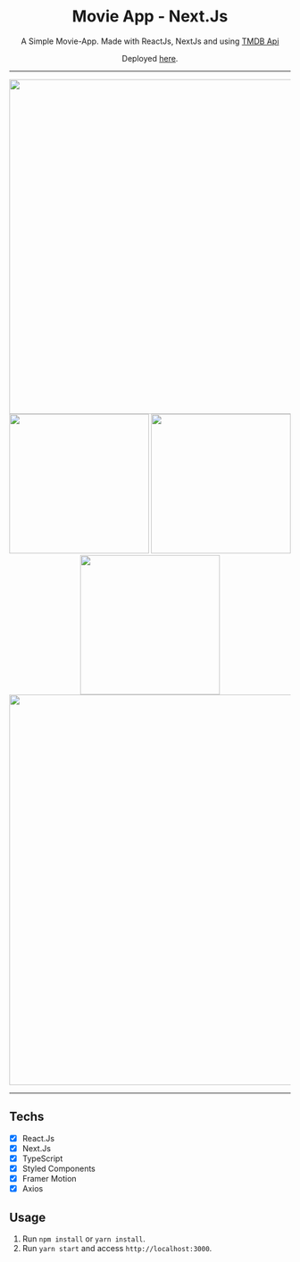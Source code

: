 <h1 align="center">
Movie App - Next.Js
</h1>

<p align="center">A Simple Movie-App. Made with ReactJs, NextJs and using <a href="https://www.themoviedb.org/">TMDB Api</a></p>
<p align="center">Deployed <a href="https://nextflix-app.vercel.app/">here</a>.</p>

<hr>
<div align="center">
<img src="https://user-images.githubusercontent.com/97262786/170605005-0a483627-4d4b-40ee-a026-2faa4a3e6ade.png" width="600px" />
</div>

<div align="center">
  <img src="https://user-images.githubusercontent.com/97262786/170605285-68bccee2-c5e1-4752-a79f-32bb5d972935.png" width="250px" />
  <img src="https://user-images.githubusercontent.com/97262786/170605287-a8d18c6f-0e58-4c4c-82d7-93e43c75f5e2.png" width="250px" />
  <img src="https://user-images.githubusercontent.com/97262786/170605281-ae485b36-0c6c-4b10-b227-af7a7fbb43de.png" width="250px" />
</div>

<div align="center">
  <img src="https://user-images.githubusercontent.com/97262786/170605159-8d407fde-c826-4aab-8821-8072f43f8040.png" width="700px" />
</div>

<hr>

## Techs

- [x] React.Js
- [x] Next.Js
- [x] TypeScript
- [x] Styled Components
- [x] Framer Motion
- [x] Axios

## Usage

1. Run `npm install` or `yarn install`.<br />
2. Run `yarn start` and access `http://localhost:3000`.<br />
